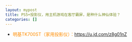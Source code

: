 ```yaml
---
layout: mypost
title: PS5+投影仪，用主机游戏在客厅霸屏，是种什么神仙体验？
categories: []
---
```


- <font color="#FF8C00">明基TK700ST（家用投影仪）：</font><https://u.jd.com/z8g01nZ>